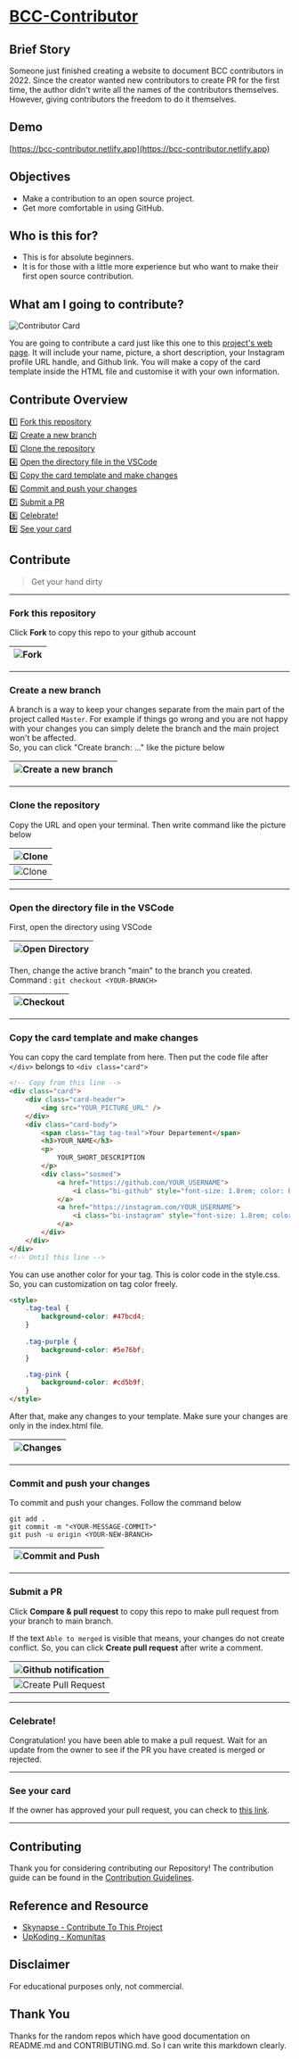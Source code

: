 # [BCC-Contributor](https://github.com/edwinsamodra/bcc-contributor)

## Brief Story
Someone just finished creating a website to document BCC contributors in 2022. Since the creator wanted new contributors to create PR for the first time, the author didn't write all the names of the contributors themselves. However, giving contributors the freedom to do it themselves.

## Demo
[https://bcc-contributor.netlify.app](https://bcc-contributor.netlify.app)

## Objectives

- Make a contribution to an open source project.
- Get more comfortable in using GitHub.

## Who is this for?

- This is for absolute beginners.
- It is for those with a little more experience but who want to make their first open source contribution.

## What am I going to contribute?

![Contributor Card](https://i.ibb.co/g6x5yDB/contributor.png 'Contributor Card')

You are going to contribute a card just like this one to this [project's web page](https://bcc-contributor.netlify.app). It will include your name, picture, a short description, your Instagram profile URL handle, and Github link.
You will make a copy of the card template inside the HTML file and customise it with your own information.

## Contribute Overview
 1️⃣ [Fork this repository](#fork-this-repository) <br />
 2️⃣ [Create a new branch](#create-a-new-branch) <br />
 3️⃣ [Clone the repository](#clone-the-repository) <br />
 4️⃣ [Open the directory file in the VSCode](#open-the-directory-file-in-the-vscode) <br />
 5️⃣ [Copy the card template and make changes](#copy-the-card-template-and-make-changes) <br />
 6️⃣ [Commit and push your changes](#commit-and-push-your-changes) <br /> 
 7️⃣ [Submit a PR](#submit-a-pr) <br />
 8️⃣ [Celebrate!](#celebrate) <br />
 9️⃣ [See your card](#see-your-card)
 
## Contribute
> Get your hand dirty


---

### Fork this repository
Click **Fork** to copy this repo to your github account

| ![Fork](https://i.ibb.co/DVHdP6d/fork.png 'Fork') |
| :------------------------------------------------ |

---

### Create a new branch
A branch is a way to keep your changes separate from the main part of the project called `Master`. For example if things go wrong and you are not happy with your changes you can simply delete the branch and the main project won't be affected. <br />
So, you can click "Create branch: ..." like the picture below

| ![Create a new branch](https://i.ibb.co/4Snpx7r/create-branches.png 'Create a new branch') |
| :------------------------------------------------ |

---

### Clone the repository
Copy the URL and open your terminal. Then write command like the picture below

| ![Clone](https://i.ibb.co/kXNjH4B/clone.png 'Clone')     |
| :------------------------------------------------------- |
| ![Clone](https://i.ibb.co/TBz2tfr/clone-2.png 'Clone 2') |

---

### Open the directory file in the VSCode
First, open the directory using VSCode

| ![Open Directory](https://i.ibb.co/KNNZnWK/dir.png 'Open Directory') |
| :------------------------------------------------ |


Then, change the active branch "main" to the branch you created. Command : ``` git checkout <YOUR-BRANCH> ```

| ![Checkout](https://i.ibb.co/X23nDG5/checkout.png 'Checkout') |
| :------------------------------------------------ |

---

### Copy the card template and make changes
You can copy the card template from here. Then put the code file after ```</div>``` belongs to ```<div class="card">```

```html
<!-- Copy from this line -->
<div class="card">
    <div class="card-header">
        <img src="YOUR_PICTURE_URL" />
    </div>
    <div class="card-body">
        <span class="tag tag-teal">Your Departement</span>
        <h3>YOUR_NAME</h3>
        <p>
            YOUR_SHORT_DESCRIPTION
        </p>
        <div class="sosmed">
            <a href="https://github.com/YOUR_USERNAME">
                <i class="bi-github" style="font-size: 1.8rem; color: black;"></i>
            </a>
            <a href="https://instagram.com/YOUR_USERNAME">
                <i class="bi-instagram" style="font-size: 1.8rem; color: black;"></i>
            </a>
        </div>
    </div>
</div>
<!-- Until this line -->
```

You can use another color for your tag. This is color code in the style.css. So, you can customization on tag color freely.
```html
<style>
    .tag-teal {
        background-color: #47bcd4;
    }
    
    .tag-purple {
        background-color: #5e76bf;
    }

    .tag-pink {
        background-color: #cd5b9f;
    }
</style>
```

After that, make any changes to your template. Make sure your changes are only in the index.html file.

| ![Changes](https://i.ibb.co/NmLStx7/changes.png 'Changes') |
| :------------------------------------------------ |

---

### Commit and push your changes
To commit and push your changes. Follow the command below
```
git add .
git commit -m "<YOUR-MESSAGE-COMMIT>"
git push -u origin <YOUR-NEW-BRANCH>
```

| ![Commit and Push](https://i.ibb.co/zVVBMZJ/commit-and-push.png 'Commit and Push')            |
| :-------------------------------------------------------------------------------------------- |

---

### Submit a PR
Click **Compare & pull request** to copy this repo to make pull request from your branch to main branch.

If the text ```Able to merged``` is visible that means, your changes do not create conflict. So, you can click **Create pull request** after write a comment.

| ![Github notification](https://i.ibb.co/XSvFLtq/gh-commit-and-push.png 'Github notification') |
| :-------------------------------------------------------------------------------------------- |
| ![Create Pull Request](https://i.ibb.co/41kT0tP/pull-request.png 'Create Pull Request')       |

---

### Celebrate!
Congratulation! you have been able to make a pull request. Wait for an update from the owner to see if the PR you have created is merged or rejected.

---

### See your card

If the owner has approved your pull request, you can check to [this link](https://bcc-contributor.netlify.app/).

---

## Contributing
Thank you for considering contributing our Repository! The contribution guide can be found in the [Contribution Guidelines](https://github.com/edwinsamodra/bcc-contributor/blob/main/CONTRIBUTING.md).

## Reference and Resource
- [Skynapse - Contribute To This Project](https://github.com/Syknapse/Contribute-To-This-Project)
- [UpKoding - Komunitas](https://github.com/upkoding/komunitas)

## Disclaimer
For educational purposes only, not commercial.

## Thank You
Thanks for the random repos which have good documentation on README.md and CONTRIBUTING.md. So I can write this markdown clearly.
